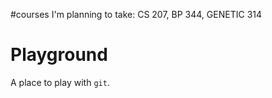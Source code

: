 #courses I'm planning to take: CS 207, BP 344, GENETIC 314
# Playground

A place to play with `git`.

